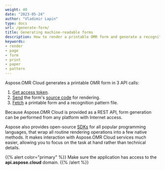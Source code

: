 ```yaml
---
weight: 40
date: "2023-05-24"
author: "Vladimir Lapin"
type: docs
url: /generate-form/
title: Generating machine-readable forms
description: How to render a printable OMR form and generate a recognition pattern file for Aspose.OMR engine.
keywords:
- render
- page
- form
- print
- paper
- pattern
---
```


Aspose.OMR Cloud generates a printable OMR form in 3 API calls:

1. [Get access token](/omr/authorization/).
2. [Send](/omr/send-form-source-for-generation/) the form's [source code](/omr/design-form/) for rendering.
3. [Fetch](/omr/fetch-printable-form/) a printable form and a recognition pattern file.

Because Aspose.OMR Cloud is provided as a REST API, form generation can be performed from any platform with Internet access.

Aspose also provides open-source [SDKs](/omr/generate-form-sdk/) for all popular programming languages, that wrap all routine rendering operations into a few native methods. It makes interaction with Aspose.OMR Cloud services much easier, allowing you to focus on the task at hand rather than technical details.

{{% alert color="primary" %}}
Make sure the application has access to the **api.aspose.cloud** domain.
{{% /alert %}}
